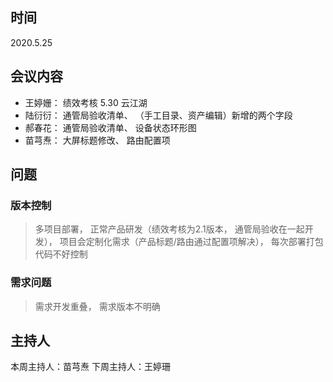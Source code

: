 ## 时间
2020.5.25

## 会议内容

- 王婷姗： 绩效考核 5.30 云江湖
- 陆衍衍： 通管局验收清单、 （手工目录、资产编辑）新增的两个字段
- 郝春花： 通管局验收清单、 设备状态环形图
- 苗芎焘： 大屏标题修改、 路由配置项

## 问题

### 版本控制
> 多项目部署， 正常产品研发（绩效考核为2.1版本， 通管局验收在一起开发）， 项目会定制化需求（产品标题/路由通过配置项解决）， 每次部署打包代码不好控制

### 需求问题
> 需求开发重叠， 需求版本不明确

## 主持人
本周主持人：苗芎焘
下周主持人：王婷珊